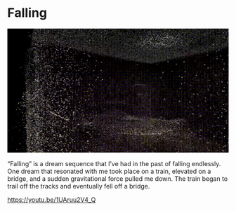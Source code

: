 # Falling

![](/images/home.gif)

“Falling” is a dream sequence that I’ve had in the past of falling endlessly. One dream that resonated with me took place on a train, elevated on a bridge, and a sudden gravitational force pulled me down. The train began to trail off the tracks and eventually fell off a bridge.

https://youtu.be/1UAruu2V4_Q
